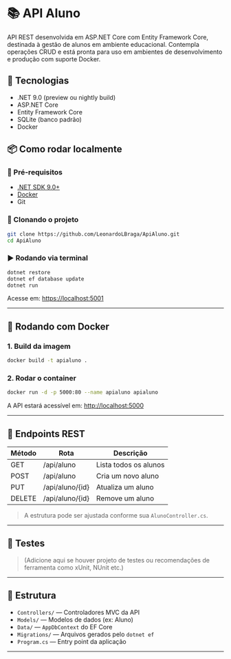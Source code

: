 # 📚 API Aluno

API REST desenvolvida em ASP.NET Core com Entity Framework Core, destinada à gestão de alunos em ambiente educacional. Contempla operações CRUD e está pronta para uso em ambientes de desenvolvimento e produção com suporte Docker.

## 🚀 Tecnologias

- .NET 9.0 (preview ou nightly build)
- ASP.NET Core
- Entity Framework Core
- SQLite (banco padrão)
- Docker

## 📦 Como rodar localmente

### 🔧 Pré-requisitos

- [.NET SDK 9.0+](https://dotnet.microsoft.com/download)
- [Docker](https://www.docker.com/)
- Git

### 🔁 Clonando o projeto

```bash
git clone https://github.com/LeonardoLBraga/ApiAluno.git
cd ApiAluno
```

### ▶️ Rodando via terminal

```bash
dotnet restore
dotnet ef database update
dotnet run
```

Acesse em: [https://localhost:5001](https://localhost:5001)

---

## 🐳 Rodando com Docker

### 1. Build da imagem

```bash
docker build -t apialuno .
```

### 2. Rodar o container

```bash
docker run -d -p 5000:80 --name apialuno apialuno
```

A API estará acessível em: [http://localhost:5000](http://localhost:5000)

---

## 🔗 Endpoints REST

| Método | Rota             | Descrição              |
|--------|------------------|------------------------|
| GET    | /api/aluno       | Lista todos os alunos  |
| POST   | /api/aluno       | Cria um novo aluno     |
| PUT    | /api/aluno/{id}  | Atualiza um aluno      |
| DELETE | /api/aluno/{id}  | Remove um aluno        |

> A estrutura pode ser ajustada conforme sua `AlunoController.cs`.

---

## 🧪 Testes

> (Adicione aqui se houver projeto de testes ou recomendações de ferramenta como xUnit, NUnit etc.)

---

## 📁 Estrutura

- `Controllers/` — Controladores MVC da API
- `Models/` — Modelos de dados (ex: Aluno)
- `Data/` — `AppDbContext` do EF Core
- `Migrations/` — Arquivos gerados pelo `dotnet ef`
- `Program.cs` — Entry point da aplicação

---
